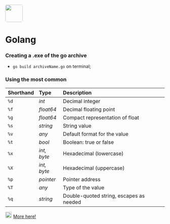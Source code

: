 <img src="https://go.dev/doc/gopher/gopherbelly300.jpg" width="55" style="border-radius: 5px;"/>

# Golang

### Creating a .exe of the go archive

- `go build archiveName.go` on terminal;

### Using the most common

| **Shorthand** | **Type**    | **Description**                         |
| :------------ | :---------- | :-------------------------------------- |
| `%d`          | _int_       | Decimal integer                         |
| `%f`          | _float64_   | Decimal floating point                  |
| `%g`          | _float64_   | Compact representation of float         |
| `%s`          | _string_    | String value                            |
| `%v`          | _any_       | Default format for the value            |
| `%t`          | _bool_      | Boolean: true or false                  |
| `%x`          | _int, byte_ | Hexadecimal (lowercase)                 |
| `%X`          | _int, byte_ | Hexadecimal (uppercase)                 |
| `%p`          | _pointer_   | Pointer address                         |
| `%T`          | _any_       | Type of the value                       |
| `%q`          | _string_    | Double-quoted string, escapes as needed |

<img src="https://upload.wikimedia.org/wikipedia/commons/thumb/2/2d/Go_gopher_favicon.svg/2048px-Go_gopher_favicon.svg.png" width="20px" style="margin: 0px 5px -9px 0px;"/>[More here!](https://programming.guide/go/fmt-printf-reference-cheat-sheet.html)

